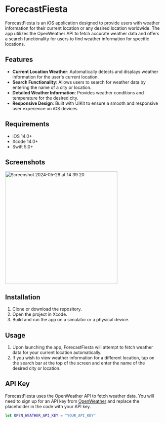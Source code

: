 # ForecastFiesta

ForecastFiesta is an iOS application designed to provide users with weather information for their current location or any desired location worldwide. The app utilizes the OpenWeather API to fetch accurate weather data and offers a search functionality for users to find weather information for specific locations.

## Features

- **Current Location Weather**: Automatically detects and displays weather information for the user's current location.
- **Search Functionality**: Allows users to search for weather data by entering the name of a city or location.
- **Detailed Weather Information**: Provides weather conditions and temperature for the desired city.
- **Responsive Design**: Built with UIKit to ensure a smooth and responsive user experience on iOS devices.

## Requirements

- iOS 14.0+
- Xcode 14.0+
- Swift 5.0+

## Screenshots

<img width="363" alt="Screenshot 2024-05-28 at 14 39 20" src="https://github.com/RohinMaddy/ForcastFiesta/assets/40590725/47f2e904-aa03-4e1f-963c-3d6315872dbb">

## Installation

1. Clone or download the repository.
2. Open the project in Xcode.
3. Build and run the app on a simulator or a physical device.

## Usage

1. Upon launching the app, ForecastFiesta will attempt to fetch weather data for your current location automatically.
2. If you wish to view weather information for a different location, tap on the search bar at the top of the screen and enter the name of the desired city or location.

## API Key

ForecastFiesta uses the OpenWeather API to fetch weather data. You will need to sign up for an API key from [OpenWeather](https://openweathermap.org/api) and replace the placeholder in the code with your API key.

```swift
let OPEN_WEATHER_API_KEY = "YOUR_API_KEY"
